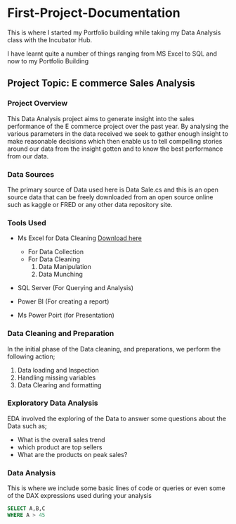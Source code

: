 # First-Project-Documentation

This is where I started my Portfolio building while taking my Data Analysis class with the Incubator Hub.

I have learnt quite a number of things ranging from MS Excel to SQL and now to my Portfolio Building

## Project Topic: E commerce Sales Analysis

### Project Overview

This Data Analysis project aims to generate insight into the sales performance of the E commerce project over the past year. By analysing the various parameters in the data received we seek to gather enough insight to make reasonable decisions which then enable us to tell compelling stories around our data from the insight gotten and to know the best performance from our data.

### Data Sources

The primary source of Data used here is Data Sale.cs and this is an open source data that can be freely downloaded from an open source online such as kaggle or FRED or any other data repository site.

### Tools Used
- Ms Excel for Data Cleaning [Download here](https://www.microsoft.com/)
  - For Data Collection
  - For Data Cleaning
    1. Data Manipulation
    2. Data Munching

- SQL Server (For Querying and Analysis)
- Power BI (For creating a report)
- Ms Power Poirt (for Presentation)

### Data Cleaning and Preparation

In the initial phase of the Data cleaning, and preparations, we perform the following action;
1. Data loading and Inspection
2. Handling missing variables
3. Data Clearing and formatting

### Exploratory Data Analysis

EDA involved the exploring of the Data to answer some questions about the Data such as;
- What is the overall sales trend
- which product are top sellers
- What are the products on peak sales?

### Data Analysis

This is where we include some basic lines of code or queries or even some of the DAX expressions used during your analysis

``` SQL
SELECT A,B,C
WHERE A > 45
```
